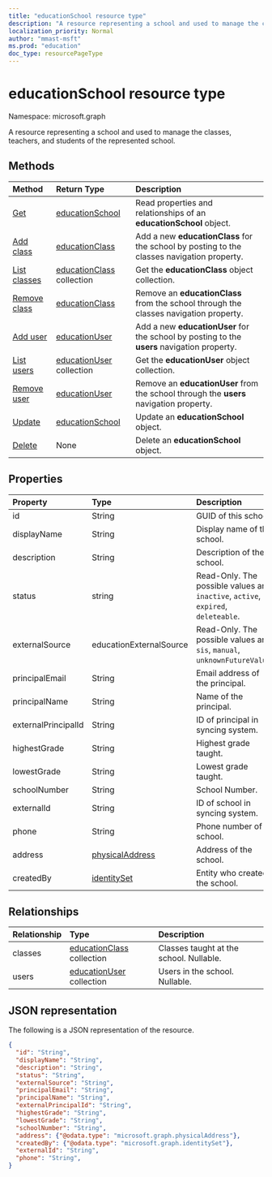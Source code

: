 ```yaml
---
title: "educationSchool resource type"
description: "A resource representing a school and used to manage the classes, teachers, and students of the represented school.  "
localization_priority: Normal
author: "mmast-msft"
ms.prod: "education"
doc_type: resourcePageType
---
```


# educationSchool resource type

Namespace: microsoft.graph

A resource representing a school and used to manage the classes, teachers, and students of the represented school.  

## Methods

| Method                                                   | Return Type                                    | Description                                                                                 |
| :------------------------------------------------------- | :--------------------------------------------- | :------------------------------------------------------------------------------------------ |
| [Get](../api/educationschool-get.md)                     | [educationSchool](educationschool.md)          | Read properties and relationships of an **educationSchool** object.                         |
| [Add class](../api/educationschool-post-classes.md)      | [educationClass](educationclass.md)            | Add a new **educationClass** for the school by posting to the classes navigation property.  |
| [List classes](../api/educationschool-list-classes.md)   | [educationClass](educationclass.md) collection | Get the **educationClass** object collection.                                               |
| [Remove class](../api/educationschool-delete-classes.md) | [educationClass](educationclass.md)            | Remove an **educationClass** from the school through the classes navigation property.       |
| [Add user](../api/educationschool-post-users.md)         | [educationUser](educationuser.md)              | Add a new **educationUser** for the school by posting to the **users** navigation property. |
| [List users](../api/educationschool-list-users.md)       | [educationUser](educationuser.md) collection   | Get the **educationUser** object collection.                                                |
| [Remove user](../api/educationschool-delete-users.md)    | [educationUser](educationuser.md)              | Remove an **educationUser** from the school through the **users** navigation property.      |
| [Update](../api/educationschool-update.md)               | [educationSchool](educationschool.md)          | Update an **educationSchool** object.                                                       |
| [Delete](../api/educationschool-delete.md)               | None                                           | Delete an **educationSchool** object.                                                       |

## Properties

| Property            | Type                                  | Description                                                                        |
| :------------------ | :------------------------------------ | :--------------------------------------------------------------------------------- |
| id                  | String                                | GUID of this school.                                                               |
| displayName         | String                                | Display name of the school.                                                        |
| description         | String                                | Description of the school.                                                         |
| status              | string                                | Read-Only. The possible values are: `inactive`, `active`, `expired`, `deleteable`. |
| externalSource      | educationExternalSource               | Read-Only.  The possible values are: `sis`, `manual`, `unknownFutureValue`.        |
| principalEmail      | String                                | Email address of the principal.                                                    |
| principalName       | String                                | Name of the principal.                                                             |
| externalPrincipalId | String                                | ID of principal in syncing system.                                                 |
| highestGrade        | String                                | Highest grade taught.                                                              |
| lowestGrade         | String                                | Lowest grade taught.                                                               |
| schoolNumber        | String                                | School Number.                                                                     |
| externalId          | String                                | ID of school in syncing system.                                                    |
| phone               | String                                | Phone number of school.                                                            |
| address             | [physicalAddress](physicaladdress.md) | Address of the school.                                                             |
| createdBy           | [identitySet](identityset.md)         | Entity who created the school.                                                     |

## Relationships

| Relationship | Type                                           | Description                             |
| :----------- | :--------------------------------------------- | :-------------------------------------- |
| classes      | [educationClass](educationclass.md) collection | Classes taught at the school. Nullable. |
| users        | [educationUser](educationuser.md) collection   | Users in the school. Nullable.          |

## JSON representation

The following is a JSON representation of the resource.

<!--{
  "blockType": "resource",
  "optionalProperties": [],
  "baseType": "microsoft.graph.educationOrganization",
  "@odata.type": "microsoft.graph.educationSchool"
}-->

```json
{
  "id": "String",
  "displayName": "String",
  "description": "String",
  "status": "String",
  "externalSource": "String",
  "principalEmail": "String",
  "principalName": "String",
  "externalPrincipalId": "String",
  "highestGrade": "String",
  "lowestGrade": "String",
  "schoolNumber": "String",
  "address": {"@odata.type": "microsoft.graph.physicalAddress"},
  "createdBy": {"@odata.type": "microsoft.graph.identitySet"},
  "externalId": "String",
  "phone": "String",
}
```

<!-- uuid: 8fcb5dbc-d5aa-4681-8e31-b001d5168d79
2015-10-25 14:57:30 UTC -->
<!-- {
  "type": "#page.annotation",
  "description": "educationSchool resource",
  "keywords": "",
  "section": "documentation",
  "tocPath": ""
}-->
